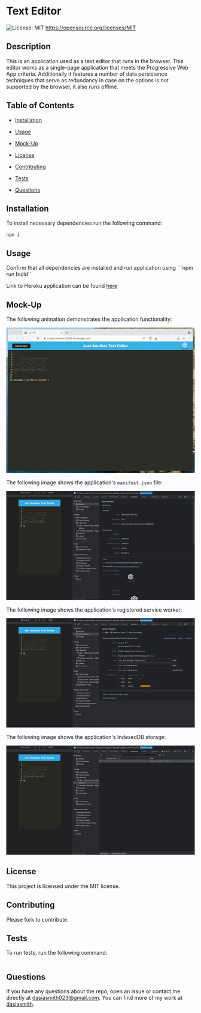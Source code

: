 # Text Editor
  ![License: MIT](https://img.shields.io/badge/License-MIT-yellow.svg)
      https://opensource.org/licenses/MIT

  ## Description

  This is an application used as a text editor that runs in the browser. This editor works as a single-page application that meets the Progressive Web App criteria. Additionally it features a number of data persistence techniques that serve as redundancy in case on the options is not supported by the browser, it also runs offline.

  ## Table of Contents

  * [Installation](#installation)

  * [Usage](#usage)

  * [Mock-Up](#mock-up)  

  * [License](#License)

  * [Contributing](#contributing)

  * [Tests](#tests)

  * [Questions](#Questions)

  ## Installation
  
  To install necessary dependencies run the following command:

  ```
  npm i
  ```

  ## Usage

  Confirm that all dependencies are installed and run application using ```npm run build``
  
  Link to Heroku application can be found [here](https://evening-bastion-03454.herokuapp.com/)

  ## Mock-Up

  The following animation demonstrates the application functionality:

  ![Demonstration of the finished Unit 19 Homework being used in the browser and then installed.](./Assets/00-demo.gif)

  The following image shows the application's `manifest.json` file:

  ![Demonstration of the finished Unit 19 Homework with a manifest file in the browser.](./Assets/01-manifest.png)

  The following image shows the application's registered service worker:

  ![Demonstration of the finished Unit 19 Homework with a registered service worker in the browser.](./Assets/02-service-worker.png)

  The following image shows the application's IndexedDB storage:

  ![Demonstration of the finished Unit 19 Homework with a IndexedDB storage named 'jate' in the browser.](./Assets/03-idb-storage.png)
  
  ## License

  This project is licensed under the MIT license.

  ## Contributing

  Please fork to contribute.

  ## Tests

  To run tests, run the following command:

  ```
  
  ```

  ## Questions

  If you have any questions about the repo, open an issue or contact me directly at dasiasmith023@gmail.com. You can find more of my work
  at [dasiasmith](https://github.com/dasiasmith).

